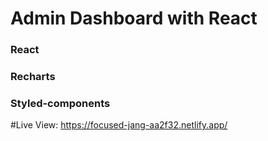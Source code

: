 # Admin Dashboard with React

### React
### Recharts
### Styled-components

#Live View: https://focused-jang-aa2f32.netlify.app/

